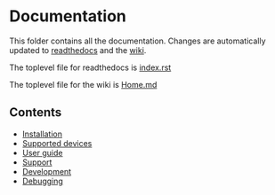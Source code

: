 Documentation
===================

This folder contains all the documentation. Changes are automatically updated to [readthedocs](https://home-assistant-ocpp.readthedocs.io) and the 
[wiki](https://github.com/lbbrhzn/ocpp/wiki).

The toplevel file for readthedocs is [index.rst](index.rst)

The toplevel file for the wiki is [Home.md](Home.md)

Contents
---------
* [Installation](installation.md)
* [Supported devices](supported-devices.md)
* [User guide](user-guide.md)
* [Support](support.md)
* [Development](development.md)
* [Debugging](debugging.md)

